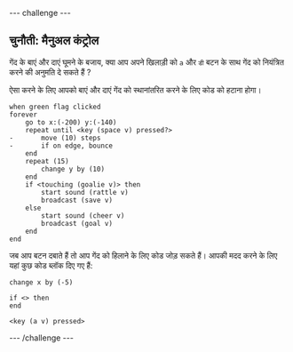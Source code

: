 --- challenge ---

## चुनौती: मैनुअल कंट्रोल
गेंद के बाएं और दाएं घूमने के बजाय, क्या आप अपने खिलाड़ी को ` a ` और ` डी ` बटन के साथ गेंद को नियंत्रित करने की अनुमति दे सकते हैं ?

ऐसा करने के लिए आपको बाएं और दाएं गेंद को स्थानांतरित करने के लिए कोड को हटाना होगा।

```blocks3
when green flag clicked
forever
    go to x:(-200) y:(-140)
    repeat until <key (space v) pressed?>
-       move (10) steps
-       if on edge, bounce
    end
    repeat (15)
        change y by (10)
    end
    if <touching (goalie v)> then
        start sound (rattle v)
        broadcast (save v)
    else
        start sound (cheer v)
        broadcast (goal v)
    end
end
```

जब आप बटन दबाते हैं तो आप गेंद को हिलाने के लिए कोड जोड़ सकते हैं। आपकी मदद करने के लिए यहां कुछ कोड ब्लॉक दिए गए हैं:

```blocks3
change x by (-5)

if <> then 
end

<key (a v) pressed>
```

--- /challenge ---
